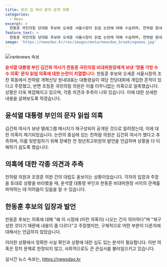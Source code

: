```yaml
---
title: 용산 김 여사 문자 공개 의혹
categories:
  - News
excerpt: >
  한동훈 국민의힘 당대표 후보와 오세훈 서울시장이 읽씹 논란에 대해 수습하며, 천하람 원내대표와 조정훈 의원 간의 입장차와 용산구 선거전략 논란에 대한 의견 충돌이 고조되고 있다. 특히 김건희 여사와 한동훈의 텔레그램 메시지 재구성 관련 의혹은 논란의 중심으로 놓여 있으며, 이에 대한 각종 추측과 소문이 돌고 있다. 더불어 한동훈 후보는 이에 대해 재구성된 것이기 때문에 내용이 좀 다르다고 반박하며 의아해하는 모습을 보였다.
feature_text: >
  한동훈 국민의힘 당대표 후보와 오세훈 서울시장이 읽씹 논란에 대해 수습하며, 천하람 원내대표와 조정훈 의원 간의 입장차와 용산구 선거전략 논란에 대한 의견 충돌이 고조되고 있다. 특히 김건희 여사와 한동훈의 텔레그램 메시지 재구성 관련 의혹은 논란의 중심으로 놓여 있으며, 이에 대한 각종 추측과 소문이 돌고 있다. 더불어 한동훈 후보는 이에 대해 재구성된 것이기 때문에 내용이 좀 다르다고 반박하며 의아해하는 모습을 보였다.
image: 'https://newsdao.kr/res/images/meta/newsdao_breakingnews.jpg'
---
```


<p><img src="https://newsdao.kr/res/images/meta/newsdao_breakingnews.jpg" alt="ranknews 속보" /></p>

<p><b><span style="color: #ee2323;">윤석열 대통령 부인 김건희 여사가 한동훈 국민의힘 비대위원장에게 보낸 '명품 가방 수수 의혹' 문자 읽씹 의혹에 대한 논란이 치열합니다.</span></b> 한동훈 후보와 오세훈 서울시장의 조찬 회동에서 천하람 개혁신당 원내대표는 대통령실이 여당 전당대회에 개입한 흔적이 있다고 주장했고, 반면 조정훈 국민의힘 의원은 이를 터무니없는 의혹으로 일축했습니다. 상황은 더욱 복잡해지고 있으며, 각종 의견과 추측이 나와 있습니다. 이에 대한 상세한 내용을 살펴보도록 하겠습니다. </p>

<h2 data-ke-size="size26">윤석열 대통령 부인의 문자 읽씹 의혹</h2>

<p>김건희 여사가 보낸 텔레그램 메시지가 재구성되어 공개된 것으로 알려졌는데, 이에 대한 의혹이 제기되었습니다. 논란의 중심에 있는 천하람 의원은 김건희 여사가 했다고 추측하며, 이를 뒷받침하기 위해 장예찬 전 청년최고위원의 발언을 언급하며 상황을 더 이해하기 쉽도록 했습니다.</p>

<h2 data-ke-size="size26">의혹에 대한 각종 의견과 추측</h2>

<p>천하람 의원과 조정훈 의원 간의 대립도 돋보이는 상황이었습니다. 각자의 입장과 주장을 토대로 상황을 바라봤을 때, 윤석열 대통령 부인과 한동훈 비대위원장 사이의 관계를 파악하는 데 어려움이 있음을 알 수 있습니다.</p>

<h2 data-ke-size="size26">한동훈 후보의 입장과 발언</h2>

<p>한동훈 후보는 의혹에 대해 "왜 이 시점에 (이런 의혹이) 나오는 건지 의아하다"며 "재구성한 것이기 때문에 내용이 좀 다르다"고 주장했지만, 구체적으로 어떤 부분이 다른지에 대해서는 언급하지 않았습니다. </p>

<p>이러한 상황에서 정확한 사실 확인과 상황에 대한 심도 있는 분석이 필요합니다. 이번 의혹은 정치 문제로 한정되지 않고, 사회적으로도 큰 관심사를 불러일으키고 있습니다.</p>
실시간 뉴스 속보는, <a href="https://newsdao.kr" rel="dofollow">https://newsdao.kr</a>



